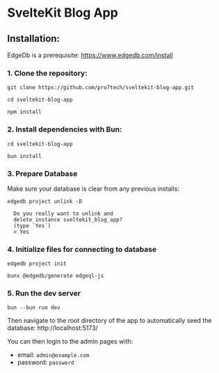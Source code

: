 # SvelteKit Blog App

## Installation:

EdgeDb is a prerequisite: https://www.edgedb.com/install

### 1. Clone the repository:

    git clone https://github.com/pro7tech/sveltekit-blog-app.git

    cd sveltekit-blog-app

    npm install

### 2. Install dependencies with Bun:

    cd sveltekit-blog-app

    bun install

### 3. Prepare Database

Make sure your database is clear from any previous installs:

    edgedb project unlink -D

      Do you really want to unlink and
      delete instance sveltekit_blog_app?
      (type `Yes`)
      > Yes

### 4. Initialize files for connecting to database

    edgedb project init

    bunx @edgedb/generate edgeql-js

### 5. Run the dev server

    bun --bun run dev

Then navigate to the root directory of the app to automatically seed the database: http://localhost:5173/

You can then login to the admin pages with:
* email: `admin@example.com`
* password: `password`
